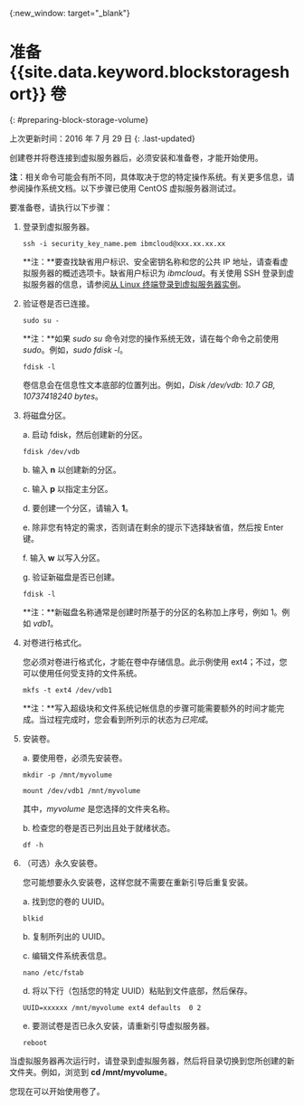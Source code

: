 {:new_window: target="_blank"}


# 准备 {{site.data.keyword.blockstorageshort}} 卷 
{: #preparing-block-storage-volume}

上次更新时间：2016 年 7 月 29 日
{: .last-updated}

  创建卷并将卷连接到虚拟服务器后，必须安装和准备卷，才能开始使用。
  
  **注**：相关命令可能会有所不同，具体取决于您的特定操作系统。有关更多信息，请参阅操作系统文档。以下步骤已使用 CentOS 虚拟服务器测试过。
  
  要准备卷，请执行以下步骤：

1. 登录到虚拟服务器。  

   <pre><code>ssh -i security_key_name.pem ibmcloud@xxx.xx.xx.xx</pre></code>

   **注：**要查找缺省用户标识、安全密钥名称和您的公共 IP 地址，请查看虚拟服务器的概述选项卡。缺省用户标识为 *ibmcloud*。有关使用 SSH 登录到虚拟服务器的信息，请参阅[从 Linux 终端登录到虚拟服务器实例](../../virtualmachines/vm_manage_instances.html#vm_login)。 

2. 验证卷是否已连接。  

   <pre><code>sudo su -</pre></code>
   
   **注：**如果 *sudo su* 命令对您的操作系统无效，请在每个命令之前使用 *sudo*。例如，*sudo fdisk -l*。
   
   <pre><code>fdisk -l</pre></code>

   卷信息会在信息性文本底部的位置列出。例如，*Disk /dev/vdb: 10.7 GB, 10737418240 bytes*。

3. 将磁盘分区。

   a. 启动 fdisk，然后创建新的分区。
    
     <pre><code>fdisk /dev/vdb</pre></code>

   b. 输入 **n** 以创建新的分区。
   
   c. 输入 **p** 以指定主分区。
   
   d. 要创建一个分区，请输入 **1**。
   
   e. 除非您有特定的需求，否则请在剩余的提示下选择缺省值，然后按 Enter 键。

   f. 输入 **w** 以写入分区。
   
   g. 验证新磁盘是否已创建。
   
     <pre><code>fdisk -l</pre></code>

     **注：**新磁盘名称通常是创建时所基于的分区的名称加上序号，例如 1。例如 *vdb1*。

4. 对卷进行格式化。 

   您必须对卷进行格式化，才能在卷中存储信息。此示例使用 ext4；不过，您可以使用任何受支持的文件系统。

   <pre><code>mkfs -t ext4 /dev/vdb1</pre></code>

    **注：**写入超级块和文件系统记帐信息的步骤可能需要额外的时间才能完成。当过程完成时，您会看到所列示的状态为*已完成*。

5. 安装卷。 

   a. 要使用卷，必须先安装卷。

      <pre><code>mkdir -p /mnt/myvolume</pre></code>
      
      <pre><code>mount /dev/vdb1 /mnt/myvolume</pre></code>

      其中，*myvolume* 是您选择的文件夹名称。

   b. 检查您的卷是否已列出且处于就绪状态。

      <pre><code>df -h</pre></code>

6. （可选）永久安装卷。 

   您可能想要永久安装卷，这样您就不需要在重新引导后重复安装。

   a. 找到您的卷的 UUID。

      <pre><code>blkid</pre></code>

   b. 复制所列出的 UUID。

   c. 编辑文件系统表信息。

      <pre><code>nano /etc/fstab</pre></code>      

   d. 将以下行（包括您的特定 UUID）粘贴到文件底部，然后保存。
   
      <pre><code>UUID=xxxxxx /mnt/myvolume ext4 defaults  0 2</pre></code>

   e. 要测试卷是否已永久安装，请重新引导虚拟服务器。

      <pre><code>reboot</pre></code>

  当虚拟服务器再次运行时，请登录到虚拟服务器，然后将目录切换到您所创建的新文件夹。例如，浏览到 **cd /mnt/myvolume**。

  您现在可以开始使用卷了。
